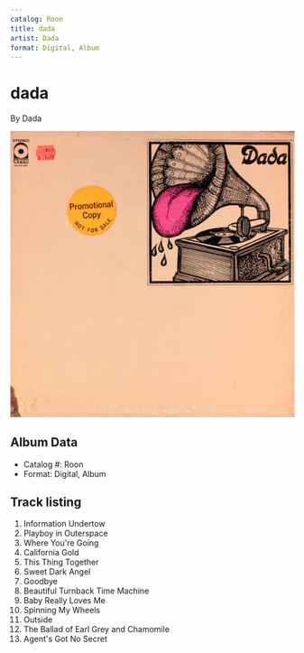 ```yaml
---
catalog: Roon
title: dada
artist: Dada
format: Digital, Album
---
```


# dada

By Dada

![](../../assets/albumcovers/Dada-dada.png)

## Album Data

- Catalog #: Roon
- Format: Digital, Album


## Track listing


1. Information Undertow
2. Playboy in Outerspace
3. Where You're Going
4. California Gold
5. This Thing Together
6. Sweet Dark Angel
7. Goodbye
8. Beautiful Turnback Time Machine
9. Baby Really Loves Me
10. Spinning My Wheels
11. Outside
12. The Ballad of Earl Grey and Chamomile
13. Agent's Got No Secret

